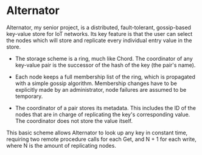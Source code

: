 # Alternator
Alternator, my senior project, is a distributed, fault-tolerant, gossip-based key-value store for
IoT networks. Its key feature is that the user can select the nodes which will store and replicate
every individual entry value in the store.

* The storage scheme is a ring, much like Chord. The coordinator of any key-value pair is the
successor of the hash of the key (the pair's name).

* Each node keeps a full membership list of the ring, which is propagated with a simple gossip
algorithm. Membership changes have to be explicitly made by an administrator, node failures are
assumed to be temporary.

* The coordinator of a pair stores its metadata. This includes the ID of the nodes that are in
charge of replicating the key's corresponding value. The coordinator does not store the value
itself.

This basic scheme allows Alternator to look up any key in constant time, requiring two remote
procedure calls for each Get, and N + 1 for each write, where N is the amount of replicating
nodes.
